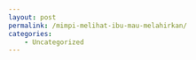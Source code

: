 ```yaml
---
layout: post
permalink: /mimpi-melihat-ibu-mau-melahirkan/
categories:
    - Uncategorized
---
```


